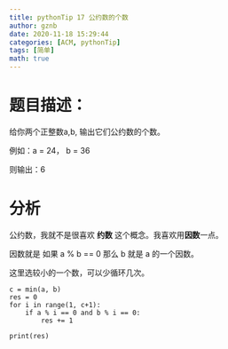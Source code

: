 ```yaml
---
title: pythonTip 17 公约数的个数
author: gznb
date: 2020-11-18 15:29:44
categories: [ACM, pythonTip]
tags: [简单]
math: true
---
```


# 题目描述：
给你两个正整数a,b,  输出它们公约数的个数。

例如：a = 24， b = 36

则输出：6

# 分析
公约数，我就不是很喜欢 **约数** 这个概念。我喜欢用**因数**一点。

因数就是 如果 a % b == 0  那么 b 就是 a 的一个因数。 

这里选较小的一个数，可以少循环几次。

```python3
c = min(a, b)
res = 0
for i in range(1, c+1):
    if a % i == 0 and b % i == 0:
        res += 1

print(res)
```